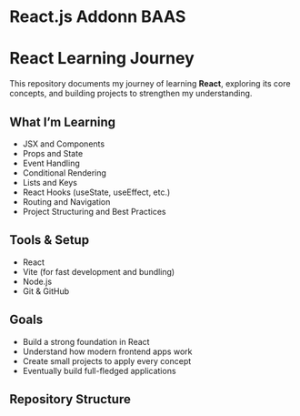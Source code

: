 # React.js Addonn BAAS

# React Learning Journey

This repository documents my journey of learning **React**, exploring its core concepts, and building projects to strengthen my understanding.  

##  What I’m Learning
- JSX and Components  
- Props and State  
- Event Handling  
- Conditional Rendering  
- Lists and Keys  
- React Hooks (useState, useEffect, etc.)  
- Routing and Navigation  
- Project Structuring and Best Practices  

##  Tools & Setup
- React  
- Vite (for fast development and bundling)  
- Node.js  
- Git & GitHub  

## Goals
- Build a strong foundation in React  
- Understand how modern frontend apps work  
- Create small projects to apply every concept  
- Eventually build full-fledged applications  

##  Repository Structure
